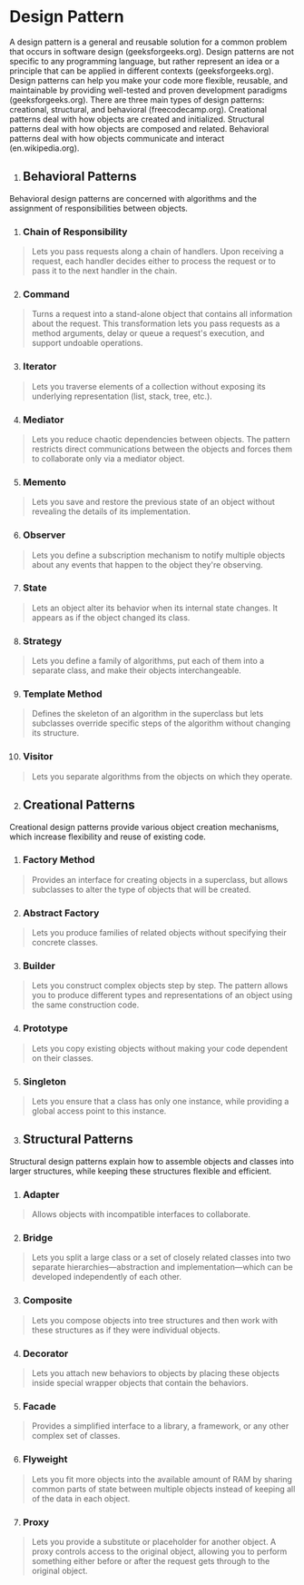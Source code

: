 # Design Pattern
 A design pattern is a general and reusable solution for a common problem that occurs in software design (geeksforgeeks.org). Design patterns are not specific to any programming language, but rather represent an idea or a principle that can be applied in different contexts (geeksforgeeks.org). Design patterns can help you make your code more flexible, reusable, and maintainable by providing well-tested and proven development paradigms (geeksforgeeks.org). There are three main types of design patterns: creational, structural, and behavioral (freecodecamp.org). Creational patterns deal with how objects are created and initialized. Structural patterns deal with how objects are composed and related. Behavioral patterns deal with how objects communicate and interact (en.wikipedia.org). 

1.    ## Behavioral Patterns
Behavioral design patterns are concerned with algorithms and the assignment of responsibilities between objects.

1. ### Chain of Responsibility

> Lets you pass requests along a chain of handlers. Upon receiving a request, each handler decides either to process the request or to pass it to the next handler in the chain.

2. ### Command

> Turns a request into a stand-alone object that contains all information about the request. This transformation lets you pass requests as a method arguments, delay or queue a request's execution, and support undoable operations.

3. ### Iterator

> Lets you traverse elements of a collection without exposing its underlying representation (list, stack, tree, etc.).

4. ### Mediator

> Lets you reduce chaotic dependencies between objects. The pattern restricts direct communications between the objects and forces them to collaborate only via a mediator object.

5. ### Memento

> Lets you save and restore the previous state of an object without revealing the details of its implementation.

6. ### Observer

> Lets you define a subscription mechanism to notify multiple objects about any events that happen to the object they're observing.


7. ### State

> Lets an object alter its behavior when its internal state changes. It appears as if the object changed its class.


8. ### Strategy

> Lets you define a family of algorithms, put each of them into a separate class, and make their objects interchangeable.


9. ### Template Method

> Defines the skeleton of an algorithm in the superclass but lets subclasses override specific steps of the algorithm without changing its structure.

10. ### Visitor

> Lets you separate algorithms from the objects on which they operate.

2.  ## Creational Patterns
Creational design patterns provide various object creation mechanisms, which increase flexibility and reuse of existing code.

1. ### Factory Method

> Provides an interface for creating objects in a superclass, but allows subclasses to alter the type of objects that will  be created.

2. ### Abstract Factory

> Lets you produce families of related objects without specifying their concrete classes.

3. ### Builder

> Lets you construct complex objects step by step. The pattern allows you to produce different types and representations of an object using the same construction code.

4. ### Prototype

> Lets you copy existing objects without making your code dependent on their classes.

5. ### Singleton

> Lets you ensure that a class has only one instance, while providing a global access point to this instance.

3.  ## Structural Patterns
Structural design patterns explain how to assemble objects and classes into larger structures, while keeping these structures flexible and efficient.

1. ### Adapter

> Allows objects with incompatible interfaces to collaborate.

2. ### Bridge

> Lets you split a large class or a set of closely related classes into two separate hierarchies—abstraction and implementation—which can be developed independently of each other.

3. ### Composite

> Lets you compose objects into tree structures and then work with these structures as if they were individual objects.

4. ### Decorator

> Lets you attach new behaviors to objects by placing these objects inside special wrapper objects that contain the behaviors.

5. ### Facade

> Provides a simplified interface to a library, a framework, or any other complex set of classes.

6. ### Flyweight

> Lets you fit more objects into the available amount of RAM by sharing common parts of state between multiple objects instead of keeping all of the data in each object.

7. ### Proxy

> Lets you provide a substitute or placeholder for another object. A proxy controls access to the original object, allowing  you to perform something either before or after the request gets through to the original object.